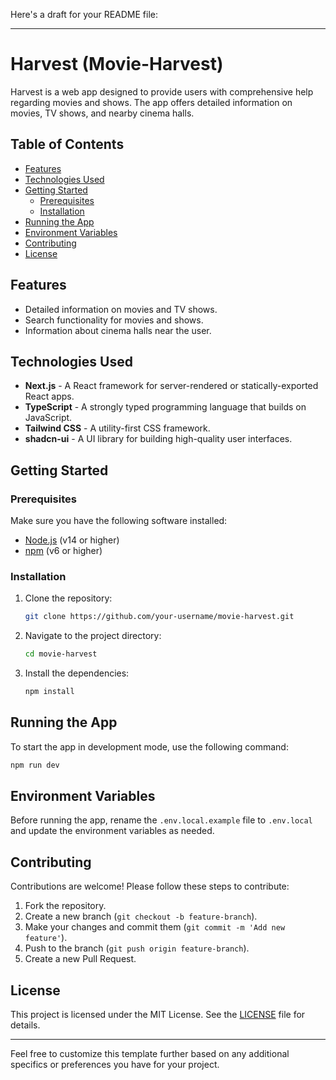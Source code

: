 Here's a draft for your README file:

---

# Harvest (Movie-Harvest)

Harvest is a web app designed to provide users with comprehensive help regarding movies and shows. The app offers detailed information on movies, TV shows, and nearby cinema halls.

## Table of Contents

- [Features](#features)
- [Technologies Used](#technologies-used)
- [Getting Started](#getting-started)
  - [Prerequisites](#prerequisites)
  - [Installation](#installation)
- [Running the App](#running-the-app)
- [Environment Variables](#environment-variables)
- [Contributing](#contributing)
- [License](#license)

## Features

- Detailed information on movies and TV shows.
- Search functionality for movies and shows.
- Information about cinema halls near the user.

## Technologies Used

- **Next.js** - A React framework for server-rendered or statically-exported React apps.
- **TypeScript** - A strongly typed programming language that builds on JavaScript.
- **Tailwind CSS** - A utility-first CSS framework.
- **shadcn-ui** - A UI library for building high-quality user interfaces.

## Getting Started

### Prerequisites

Make sure you have the following software installed:

- [Node.js](https://nodejs.org/) (v14 or higher)
- [npm](https://www.npmjs.com/) (v6 or higher)

### Installation

1. Clone the repository:

   ```bash
   git clone https://github.com/your-username/movie-harvest.git
   ```

2. Navigate to the project directory:

   ```bash
   cd movie-harvest
   ```

3. Install the dependencies:

   ```bash
   npm install
   ```

## Running the App

To start the app in development mode, use the following command:

```bash
npm run dev
```

## Environment Variables

Before running the app, rename the `.env.local.example` file to `.env.local` and update the environment variables as needed.

## Contributing

Contributions are welcome! Please follow these steps to contribute:

1. Fork the repository.
2. Create a new branch (`git checkout -b feature-branch`).
3. Make your changes and commit them (`git commit -m 'Add new feature'`).
4. Push to the branch (`git push origin feature-branch`).
5. Create a new Pull Request.

## License

This project is licensed under the MIT License. See the [LICENSE](LICENSE) file for details.

---

Feel free to customize this template further based on any additional specifics or preferences you have for your project.
